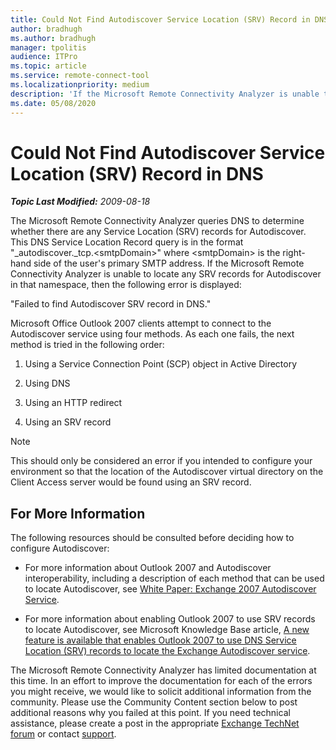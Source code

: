 ```yaml
---
title: Could Not Find Autodiscover Service Location (SRV) Record in DNS
author: bradhugh
ms.author: bradhugh
manager: tpolitis
audience: ITPro 
ms.topic: article 
ms.service: remote-connect-tool
ms.localizationpriority: medium
description: 'If the Microsoft Remote Connectivity Analyzer is unable to locate any SRV records for Autodiscover in that namespace, the following error is displayed: "Failed to find Autodiscover SRV record in DNS."'
ms.date: 05/08/2020
---
```


# Could Not Find Autodiscover Service Location (SRV) Record in DNS


_**Topic Last Modified:** 2009-08-18_

The Microsoft Remote Connectivity Analyzer queries DNS to determine whether there are any Service Location (SRV) records for Autodiscover. This DNS Service Location Record query is in the format "\_autodiscover.\_tcp.\<smtpDomain\>" where \<smtpDomain\> is the right-hand side of the user's primary SMTP address. If the Microsoft Remote Connectivity Analyzer is unable to locate any SRV records for Autodiscover in that namespace, then the following error is displayed:

"Failed to find Autodiscover SRV record in DNS."

Microsoft Office Outlook 2007 clients attempt to connect to the Autodiscover service using four methods. As each one fails, the next method is tried in the following order:

1.  Using a Service Connection Point (SCP) object in Active Directory

2.  Using DNS

3.  Using an HTTP redirect

4.  Using an SRV record

> [!NOTE]
> This should only be considered an error if you intended to configure your environment so that the location of the Autodiscover virtual directory on the Client Access server would be found using an SRV record.

## For More Information

The following resources should be consulted before deciding how to configure Autodiscover:

  - For more information about Outlook 2007 and Autodiscover interoperability, including a description of each method that can be used to locate Autodiscover, see [White Paper: Exchange 2007 Autodiscover Service](https://go.microsoft.com/fwlink/?linkid=85214).

  - For more information about enabling Outlook 2007 to use SRV records to locate Autodiscover, see Microsoft Knowledge Base article, [A new feature is available that enables Outlook 2007 to use DNS Service Location (SRV) records to locate the Exchange Autodiscover service](https://go.microsoft.com/fwlink/?LinkId=3052\&kbid=940881).

The Microsoft Remote Connectivity Analyzer has limited documentation at this time. In an effort to improve the documentation for each of the errors you might receive, we would like to solicit additional information from the community. Please use the Community Content section below to post additional reasons why you failed at this point. If you need technical assistance, please create a post in the appropriate [Exchange TechNet forum](https://go.microsoft.com/fwlink/?linkid=73420) or contact [support](https://go.microsoft.com/fwlink/?linkid=8158).
